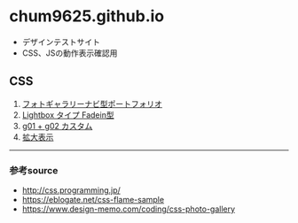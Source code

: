 # chum9625.github.io

- デザインテストサイト
- CSS、JSの動作表示確認用

## CSS

1. [フォトギャラリーナビ型ポートフォリオ](./g01/g01.html)
2. [Lightbox タイプ Fadein型](./g02/g02.html)
3. [g01 + g02 カスタム](./g03/g03.html)
4. [拡大表示](./g04/g04.html)


---
### 参考source

- http://css.programming.jp/
- https://eblogate.net/css-flame-sample
- https://www.design-memo.com/coding/css-photo-gallery
